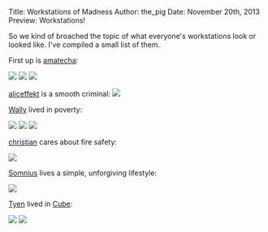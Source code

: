 Title: Workstations of Madness
Author: the_pig
Date: November 20th, 2013
Preview: Workstations!

So we kind of broached the topic of what everyone's workstations look or looked
like. I've compiled a small list of them.

First up is [amatecha](/intrigue?user=amatecha):

<a href="/static/img/blog/amatecha_1.jpg"><img src="/static/img/blog/amatecha_1_thumb.jpg"></img></a>
<a href="/static/img/blog/amatecha_2.jpg"><img src="/static/img/blog/amatecha_2_thumb.jpg"></img></a>
<a href="/static/img/blog/amatecha_3.jpg"><img src="/static/img/blog/amatecha_3_thumb.jpg"></img></a>

[aliceffekt](/intrigue?user=aliceffekt) is a smooth criminal:
<a href="/static/img/blog/aliceffekt_1.jpg"><img src="/static/img/blog/aliceffekt_1_thumb.jpg"></img></a>

[Wally](/intrigue?user=Wally) lived in poverty:

<a href="/static/img/blog/wally_1.jpg"><img src="/static/img/blog/wally_1_thumb.jpg"></img></a>
<a href="/static/img/blog/wally_2.jpg"><img src="/static/img/blog/wally_2_thumb.jpg"></img></a>
<a href="/static/img/blog/wally_3.jpg"><img src="/static/img/blog/wally_3_thumb.jpg"></img></a>

[christian](/intrigue?user=christian) cares about fire safety:

<a href="/static/img/blog/christian_1.png"><img src="/static/img/blog/christian_1_thumb.png"></img></a>

[Somnius](/intrigue?user=Somnius) lives a simple, unforgiving lifestyle:

<a href="/static/img/blog/somnius_1.png"><img src="/static/img/blog/somnius_1_thumb.jpg"></img></a>

[Tyen](/intrigue?user=Tyen) lived in [Cube](http://en.wikipedia.org/wiki/Cube_%28film%29):

<a href="/static/img/blog/tyen_1.jpg"><img src="/static/img/blog/tyen_1_thumb.jpg"></img></a>
<a href="/static/img/blog/tyen_2.jpg"><img src="/static/img/blog/tyen_2_thumb.jpg"></img></a>

